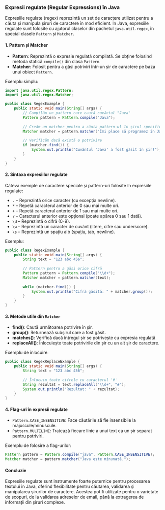### Expresii regulate (Regular Expressions) în Java

Expresiile regulate (regex) reprezintă un set de caractere utilizat pentru a căuta și manipula șiruri de caractere în mod eficient. În Java, expresiile regulate sunt folosite cu ajutorul claselor din pachetul `java.util.regex`, în special clasele `Pattern` și `Matcher`.

#### 1. **Pattern și Matcher**

- **Pattern**: Reprezintă o expresie regulată compilată. Se obține folosind metoda statică `compile()` din clasa `Pattern`.
- **Matcher**: Folosit pentru a găsi potriviri într-un șir de caractere pe baza unui obiect `Pattern`.

Exemplu simplu:
```java
import java.util.regex.Pattern;
import java.util.regex.Matcher;

public class RegexExample {
    public static void main(String[] args) {
        // Compilăm un pattern care caută cuvântul "Java"
        Pattern pattern = Pattern.compile("Java");
        
        // Creăm un matcher pentru a căuta pattern-ul în șirul specificat
        Matcher matcher = pattern.matcher("Îmi place să programez în Java!");
        
        // Verificăm dacă există o potrivire
        if (matcher.find()) {
            System.out.println("Cuvântul 'Java' a fost găsit în șir!");
        }
    }
}
```

#### 2. **Sintaxa expresiilor regulate**

Câteva exemple de caractere speciale și pattern-uri folosite în expresiile regulate:

- `.`  – Reprezintă orice caracter (cu excepția newline).
- `*`  – Repetă caracterul anterior de 0 sau mai multe ori.
- `+`  – Repetă caracterul anterior de 1 sau mai multe ori.
- `?`  – Caracterul anterior este opțional (poate apărea 0 sau 1 dată).
- `\d` – Reprezintă o cifră (0-9).
- `\w` – Reprezintă un caracter de cuvânt (litere, cifre sau underscore).
- `\s` – Reprezintă un spațiu alb (spațiu, tab, newline).

Exemplu:
```java
public class RegexExample {
    public static void main(String[] args) {
        String text = "123 abc 456";
        
        // Pattern pentru a găsi orice cifră
        Pattern pattern = Pattern.compile("\\d+");
        Matcher matcher = pattern.matcher(text);
        
        while (matcher.find()) {
            System.out.println("Cifră găsită: " + matcher.group());
        }
    }
}
```

#### 3. **Metode utile din `Matcher`**

- **find()**: Caută următoarea potrivire în șir.
- **group()**: Returnează subșirul care a fost găsit.
- **matches()**: Verifică dacă întregul șir se potrivește cu expresia regulată.
- **replaceAll()**: Înlocuiește toate potrivirile din șir cu un alt șir de caractere.

Exemplu de înlocuire:
```java
public class RegexReplaceExample {
    public static void main(String[] args) {
        String text = "123 abc 456";
        
        // Înlocuim toate cifrele cu caracterul '#'
        String rezultat = text.replaceAll("\\d+", "#");
        System.out.println("Rezultat: " + rezultat);
    }
}
```

#### 4. **Flag-uri în expresii regulate**

- `Pattern.CASE_INSENSITIVE`: Face căutările să fie insensibile la majuscule/minuscule.
- `Pattern.MULTILINE`: Tratează fiecare linie a unui text ca un șir separat pentru potriviri.

Exemplu de folosire a flag-urilor:
```java
Pattern pattern = Pattern.compile("java", Pattern.CASE_INSENSITIVE);
Matcher matcher = pattern.matcher("Java este minunată.");
```

#### Concluzie

Expresiile regulate sunt instrumente foarte puternice pentru procesarea textului în Java, oferind flexibilitate pentru căutarea, validarea și manipularea șirurilor de caractere. Acestea pot fi utilizate pentru o varietate de scopuri, de la validarea adreselor de email, până la extragerea de informații din șiruri complexe.
